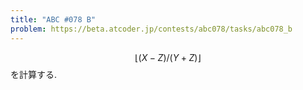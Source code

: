 ```yaml
---
title: "ABC #078 B"
problem: https://beta.atcoder.jp/contests/abc078/tasks/abc078_b
---
```

$$ \lfloor (X-Z)/(Y+Z) \rfloor $$ を計算する.
